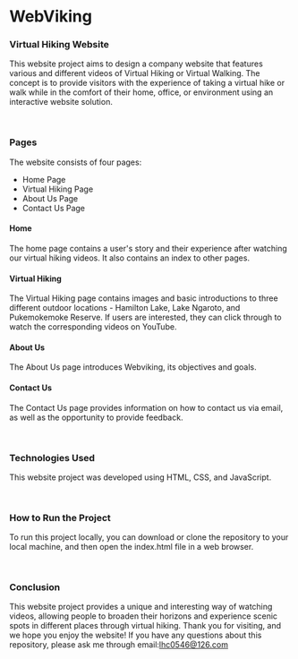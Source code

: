 # WebViking 

### Virtual Hiking Website
This website project aims to design a company website that features various and different videos of Virtual Hiking or Virtual Walking. The concept is to provide visitors with the experience of taking a virtual hike or walk while in the comfort of their home, office, or environment using an interactive website solution.

&nbsp;
### Pages
The website consists of four pages:
* Home Page
* Virtual Hiking Page
* About Us Page
* Contact Us Page

#### Home
The home page contains a user's story and their experience after watching our virtual hiking videos. It also contains an index to other pages.

#### Virtual Hiking
The Virtual Hiking page contains images and basic introductions to three different outdoor locations - Hamilton Lake, Lake Ngaroto, and Pukemokemoke Reserve. If users are interested, they can click through to watch the corresponding videos on YouTube.

#### About Us
The About Us page introduces Webviking, its objectives and goals.

#### Contact Us 
The Contact Us page provides information on how to contact us via email, as well as the opportunity to provide feedback.

&nbsp;
### Technologies Used
This website project was developed using HTML, CSS, and JavaScript.

&nbsp;
### How to Run the Project
To run this project locally, you can download or clone the repository to your local machine, and then open the index.html file in a web browser.

&nbsp;
### Conclusion
This website project provides a unique and interesting way of watching videos, allowing people to broaden their horizons and experience scenic spots in different places through virtual hiking. Thank you for visiting, and we hope you enjoy the website! If you have any questions about this repository, please ask me through email:lhc0546@126.com
